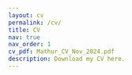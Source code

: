 ```yaml
---
layout: cv
permalink: /cv/
title: CV
nav: true
nav_order: 1
cv_pdf: Mathur_CV_Nov_2024.pdf
description: Download my CV here.
---
```

